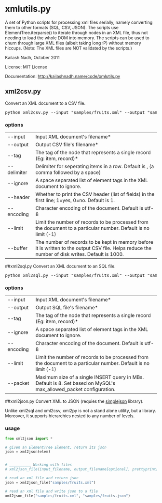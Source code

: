 # xmlutils.py
A set of Python scripts for processing xml files serially, 
namely converting them to other formats (SQL, CSV, JSON). The scripts use ElementTree.iterparse() 
to iterate through nodes in an XML file, thus not needing to load the whole DOM into memory. 
The scripts can be used to churn through large XML files (albeit taking long :P) without 
memory hiccups. (Note: The XML files are NOT validated by the scripts.)

Kailash Nadh, October 2011

License:	MIT License

Documentation: http://kailashnadh.name/code/xmlutils.py

## xml2csv.py
Convert an XML document to a CSV file.

<pre>
python xml2csv.py --input "samples/fruits.xml" --output "samples/fruits.csv" --tag "item"
</pre>

### options
<table>
	<tbody>
		<tr>
			<td>--input</td>
			<td>
				Input XML document's filename*
			</td>
		</tr>
		<tr>
			<td>--output</td>
			<td>
				Output CSV file's filename*
			</td>
		</tr>
		<tr>
			<td>--tag</td>
			<td>
				The tag of the node that represents a single record (Eg: item, record)*
			</td>
		</tr>
		<tr>
			<td>--delimiter</td>
			<td>
				Delimiter for seperating items in a row. Default is , (a comma followed by a space)
			</td>
		</tr>
		<tr>
			<td>--ignore</td>
			<td>
				A space separated list of element tags in the XML document to ignore.
			</td>
		</tr>
		<tr>
			<td>--header</td>
			<td>
				Whether to print the CSV header (list of fields) in the first line; 1=yes, 0=no. Default is 1.
			</td>
		</tr>
		<tr>
			<td>--encoding</td>
			<td>
				Character encoding of the document. Default is utf-8
			</td>
		</tr>
		<tr>
			<td>--limit</td>
			<td>
				Limit the number of records to be processed from the document to a particular number. 
				Default is no limit (-1)
			</td>
		</tr>
		<tr>
			<td>--buffer</td>
			<td>
				The number of records to be kept in memory before it is written to the output CSV file. Helps 
				reduce the number of disk writes. Default is 1000.
			</td>
		</tr>
	</tbody>
</table>

##xml2sql.py
Convert an XML document to an SQL file.

<pre>
python xml2sql.py --input "samples/fruits.xml" --output "samples/fruits.sql" --tag "item" --table "myfruits"
</pre>

### options
<table>
	<tbody>
		<tr>
			<td>--input</td>
			<td>
				Input XML document's filename*
			</td>
		</tr>
		<tr>
			<td>--output</td>
			<td>
				Output SQL file's filename*
			</td>
		</tr>
		<tr>
			<td>--tag</td>
			<td>
				The tag of the node that represents a single record (Eg: item, record)*
			</td>
		</tr>
		<tr>
			<td>--ignore</td>
			<td>
				A space separated list of element tags in the XML document to ignore.
			</td>
		</tr>
		<tr>
			<td>--encoding</td>
			<td>
				Character encoding of the document. Default is utf-8
			</td>
		</tr>
		<tr>
			<td>--limit</td>
			<td>
				Limit the number of records to be processed from the document to a particular number. 
				Default is no limit (-1)
			</td>
		</tr>
		<tr>
			<td>--packet</td>
			<td>
				Maximum size of a single INSERT query in MBs. Default is 8. Set based on MySQL's 
				max_allowed_packet configuration.
			</td>
		</tr>
	</tbody>
</table>

##xml2json.py
Convert XML to JSON (requies the <a href="http://github.com/simplejson/simplejson">simplejson</a> library).

Unlike xml2sql and xml2csv, xml2py is not a stand alone utility, but a library. Moreover, it
supports hierarchies nested to any number of levels.

### usage
```python
from xml2json import *

# given an ElementTree Element, return its json
json = xml2json(elem)


# __________ Working with files
# xml2json_file(input_filename, output_filename[optional], prettyprint[True or False], file_encoding[default: utf-8])

# read an xml file and return json
json = xml2json_file("samples/fruits.xml")

# read an xml file and write json to a file
xml2json_file("samples/fruits.xml", "samples/fruits.json")
```